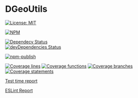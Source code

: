 # DGeoUtils
[![License: MIT](https://img.shields.io/badge/License-MIT-green.svg)](https://opensource.org/licenses/MIT)

[![NPM](https://nodei.co/npm/dgeoutils.png?downloads=true)](https://www.npmjs.com/package/dgeoutils)

[![Dependecy Status](https://david-dm.org/edejin/DGeoUtils.svg)](https://david-dm.org/edejin/DGeoUtils)  
[![devDependencies Status](https://david-dm.org/edejin/DGeoUtils/dev-status.svg)](https://david-dm.org/edejin/DGeoUtils?type=dev)

[![npm-publish](https://github.com/edejin/DGeoUtils/actions/workflows/npm-publish.yml/badge.svg)](https://github.com/edejin/DGeoUtils/actions/workflows/npm-publish.yml)

[![Coverage lines](media/badges/badge-lines.svg)](media/lcov-report/index.html)
[![Coverage functions](media/badges/badge-functions.svg)](media/lcov-report/index.html)
[![Coverage branches](media/badges/badge-branches.svg)](media/lcov-report/index.html)
[![Coverage statements](media/badges/badge-statements.svg)](media/lcov-report/index.html)

[Test time report](media/time-report.html)

[ESLint Report](media/eslit.html)
